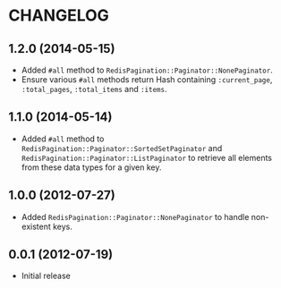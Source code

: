 # CHANGELOG

## 1.2.0 (2014-05-15)

* Added `#all` method to `RedisPagination::Paginator::NonePaginator`.
* Ensure various `#all` methods return Hash containing
  `:current_page`, `:total_pages`, `:total_items` and `:items`.

## 1.1.0 (2014-05-14)

* Added `#all` method to `RedisPagination::Paginator::SortedSetPaginator` and
  `RedisPagination::Paginator::ListPaginator` to retrieve all elements
  from these data types for a given key.

## 1.0.0 (2012-07-27)

* Added `RedisPagination::Paginator::NonePaginator` to handle non-existent keys.

## 0.0.1 (2012-07-19)

* Initial release